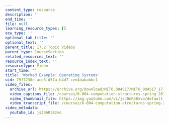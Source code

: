 ```yaml
---
content_type: resource
description: ''
end_time: ''
file: null
learning_resource_types: []
ocw_type: ''
optional_tab_title: ''
optional_text: ''
parent_title: 17.2 Topic Videos
parent_type: CourseSection
related_resources_text: ''
resource_index_text: ''
resourcetype: Video
start_time: ''
title: 'Worked Example: Operating Systems'
uid: 79f7230e-ace3-d57a-b4d7-cee4dababbc1
video_files:
  archive_url: https://archive.org/download/MIT6.004S17/MIT6_004S17_17-02-06-01_300k.mp4
  video_captions_file: /courses/6-004-computation-structures-spring-2017/f61262365656582993ed97bf1efc8c14_jsJ0nR38zvo.vtt
  video_thumbnail_file: https://img.youtube.com/vi/jsJ0nR38zvo/default.jpg
  video_transcript_file: /courses/6-004-computation-structures-spring-2017/d17c5638ee2a1c8d1be4d87b924da3f9_jsJ0nR38zvo.pdf
video_metadata:
  youtube_id: jsJ0nR38zvo
---
```

